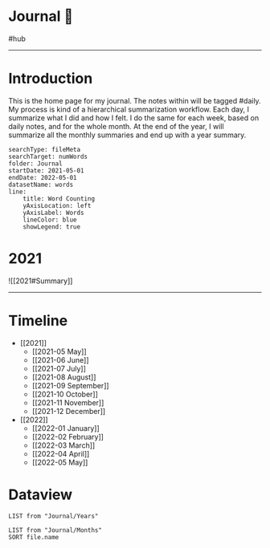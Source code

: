 # Journal 📔
#hub

---
# Introduction
This is the home page for my journal. The notes within will be tagged #daily. My process is kind of a hierarchical summarization workflow. Each day, I summarize what I did and how I felt. I do the same for each week, based on daily notes, and for the whole month. At the end of the year, I will summarize all the monthly summaries and end up with a year summary. 

```tracker
searchType: fileMeta
searchTarget: numWords
folder: Journal
startDate: 2021-05-01
endDate: 2022-05-01
datasetName: words
line:
    title: Word Counting
    yAxisLocation: left
    yAxisLabel: Words
    lineColor: blue
    showLegend: true
```

# 2021
![[2021#Summary]]

---

# Timeline

- [[2021]]
	- [[2021-05 May]]
	- [[2021-06 June]]
	- [[2021-07 July]]
	- [[2021-08 August]]
	- [[2021-09 September]]
	- [[2021-10 October]]
	- [[2021-11 November]]
	- [[2021-12 December]]
- [[2022]]
	- [[2022-01 January]]
	- [[2022-02 February]]
	- [[2022-03 March]]
	- [[2022-04 April]]
	- [[2022-05 May]]

# Dataview

```dataview
LIST from "Journal/Years"
```

```dataview
LIST from "Journal/Months"
SORT file.name
```
